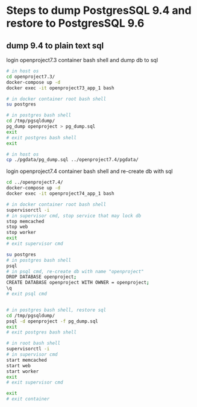 # Steps to dump PostgresSQL 9.4 and restore to PostgresSQL 9.6


## dump 9.4 to plain text sql

login openproject7.3 container bash shell and dump db to sql
```bash
# in host os
cd openproject7.3/
docker-compose up -d
docker exec -it openproject73_app_1 bash

# in docker container root bash shell
su postgres

# in postgres bash shell
cd /tmp/pgsqldump/
pg_dump openproject > pg_dump.sql
exit
# exit postgres bash shell
exit

# in host os
cp ./pgdata/pg_dump.sql ../openproject7.4/pgdata/
```

login openproject7.4 container bash shell and re-create db with sql
```bash
cd ../openproject7.4/
docker-compose up -d
docker exec -it openproject74_app_1 bash

# in docker container root bash shell
supervisorctl -i
# in supervisor cmd, stop service that may lock db
stop memcached
stop web
stop worker
exit
# exit supervisor cmd

su postgres
# in postgres bash shell
psql
# in psql cmd, re-create db with name "openproject"
DROP DATABASE openproject;
CREATE DATABASE openproject WITH OWNER = openproject;
\q
# exit psql cmd


# in postgres bash shell, restore sql
cd /tmp/pgsqldump/
psql -d openproject -f pg_dump.sql
exit
# exit postgres bash shell

# in root bash shell
supervisorctl -i
# in supervisor cmd
start memcached
start web
start worker
exit
# exit supervisor cmd

exit
# exit container
```